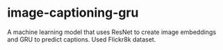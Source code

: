 # image-captioning-gru
A machine learning model that uses ResNet to create image embeddings and GRU to predict captions. Used Flickr8k dataset.
